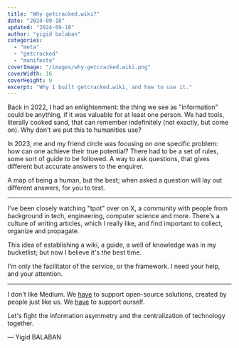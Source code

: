 ```yaml
---
title: "Why getcracked.wiki?"
date: "2024-09-18"
updated: "2024-09-18"
author: "yigid balaban"
categories:
  - "meta"
  - "getcracked"
  - "manifesto"
coverImage: "/images/why-getcracked.wiki.png"
coverWidth: 16
coverHeight: 9
excerpt: "Why I built getcracked.wiki, and how to use it."
---
```


Back in 2022, I had an enlightenment: the thing we see as "information" could be anything, if it was valuable for at least one person. We had tools, literally cooked sand, that can remember indefinitely (not exactly, but come on). Why don't we put this to humanities use?

In 2023, me and my friend circle was focusing on one specific problem: how can one achieve their true potential? There had to be a set of rules, some sort of guide to be followed. A way to ask questions, that gives different but accurate answers to the enquirer.

A map of being a human, but the best; when asked a question will lay out different answers, for you to test.

---

I've been closely watching "tpot" over on X, a community with people from background in tech, engineering, computer science and more. There's a culture of writing articles, which I really like, and find important to collect, organize and propagate.

This idea of establishing a wiki, a guide, a well of knowledge was in my bucketlist; but now I believe it's the best time.

I'm only the facilitator of the service, or the framework. I need your help, and your attention.

---

I don't like Medium. We <u>have</u> to support open-source solutions, created by people just like us. We <u>have</u> to support ourself.

Let's fight the information asymmetry and the centralization of technology together.

— Yigid BALABAN

